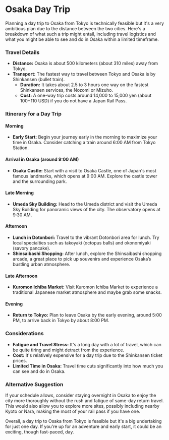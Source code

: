 # Osaka Day Trip

Planning a day trip to Osaka from Tokyo is technically feasible but it's a very ambitious plan due to the distance between the two cities. Here's a breakdown of what such a trip might entail, including travel logistics and what you might be able to see and do in Osaka within a limited timeframe.

### Travel Details

*   **Distance:** Osaka is about 500 kilometers (about 310 miles) away from Tokyo.
*   **Transport:** The fastest way to travel between Tokyo and Osaka is by Shinkansen (bullet train).
    *   **Duration:** It takes about 2.5 to 3 hours one way on the fastest Shinkansen services, the Nozomi or Mizuho.
    *   **Cost:** A one-way trip costs around 14,000 to 15,000 yen (about $100-$110 USD) if you do not have a Japan Rail Pass.

### Itinerary for a Day Trip

#### Morning

*   **Early Start:** Begin your journey early in the morning to maximize your time in Osaka. Consider catching a train around 6:00 AM from Tokyo Station.

#### Arrival in Osaka (around 9:00 AM)

*   **Osaka Castle:** Start with a visit to Osaka Castle, one of Japan's most famous landmarks, which opens at 9:00 AM. Explore the castle tower and the surrounding park.

#### Late Morning

*   **Umeda Sky Building:** Head to the Umeda district and visit the Umeda Sky Building for panoramic views of the city. The observatory opens at 9:30 AM.

#### Afternoon

*   **Lunch in Dotonbori:** Travel to the vibrant Dotonbori area for lunch. Try local specialties such as takoyaki (octopus balls) and okonomiyaki (savory pancake).
*   **Shinsaibashi Shopping:** After lunch, explore the Shinsaibashi shopping arcade, a great place to pick up souvenirs and experience Osaka’s bustling urban atmosphere.

#### Late Afternoon

*   **Kuromon Ichiba Market:** Visit Kuromon Ichiba Market to experience a traditional Japanese market atmosphere and maybe grab some snacks.

#### Evening

*   **Return to Tokyo:** Plan to leave Osaka by the early evening, around 5:00 PM, to arrive back in Tokyo by about 8:00 PM.

### Considerations

*   **Fatigue and Travel Stress:** It's a long day with a lot of travel, which can be quite tiring and might detract from the experience.
*   **Cost:** It's relatively expensive for a day trip due to the Shinkansen ticket prices.
*   **Limited Time in Osaka:** Travel time cuts significantly into how much you can see and do in Osaka.

### Alternative Suggestion

If your schedule allows, consider staying overnight in Osaka to enjoy the city more thoroughly without the rush and fatigue of same-day return travel. This would also allow you to explore more sites, possibly including nearby Kyoto or Nara, making the most of your rail pass if you have one.

Overall, a day trip to Osaka from Tokyo is feasible but it's a big undertaking for just one day. If you're up for an adventure and early start, it could be an exciting, though fast-paced, day.
